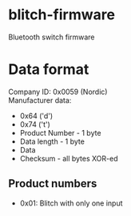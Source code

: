 # blitch-firmware
Bluetooth switch firmware

# Data format
Company ID: 0x0059 (Nordic)  
Manufacturer data:
* 0x64 ('d')
* 0x74 ('t')
* Product Number - 1 byte
* Data length - 1 byte
* Data
* Checksum - all bytes XOR-ed

## Product numbers
* 0x01: Blitch with only one input